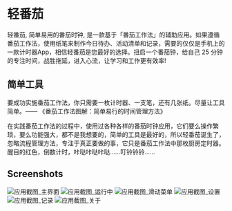 # 轻番茄

轻番茄, 简单易用的番茄时钟, 是一款基于「番茄工作法」的辅助应用。如果遵循番茄工作法，使用纸笔来制作今日待办、活动清单和记录，需要的仅仅是手机上的一款计时器App，相信轻番茄是您最好的选择。扭启一个番茄钟，给自己 25 分钟的专注时间，战胜拖延，进入心流，让学习和工作更有效率!

## 简单工具

要成功实施番茄工作法，你只需要一枚计时器、一支笔，还有几张纸。尽量让工具简单。—— 《番茄工作法图解：简单易行的时间管理方法》

在实践番茄工作法的过程中，使用过各种各样的番茄时钟应用，它们要么操作繁琐，要么功能强大，都不是我想要的，简单的工具是最好的，所以轻番茄诞生了，忽略流程管理方法，专注于真正要做的事，它只是番茄工作法中那枚厨房定时器。醒目的红色，倒数计时，咔哒咔哒咔哒......叮铃铃铃......

## Screenshots

![应用截图_主界面](https://raw.githubusercontent.com/icodechef/Tick/master/Screenshots/Screenshot_01.png)
![应用截图_运行中](https://raw.githubusercontent.com/icodechef/Tick/master/Screenshots/Screenshot_02.png)
![应用截图_滑动菜单](https://raw.githubusercontent.com/icodechef/Tick/master/Screenshots/Screenshot_03.png)
![应用截图_设置](https://raw.githubusercontent.com/icodechef/Tick/master/Screenshots/Screenshot_04.png)
![应用截图_记录](https://raw.githubusercontent.com/icodechef/Tick/master/Screenshots/Screenshot_05.png)
![应用截图_关于](https://raw.githubusercontent.com/icodechef/Tick/master/Screenshots/Screenshot_06.png)
